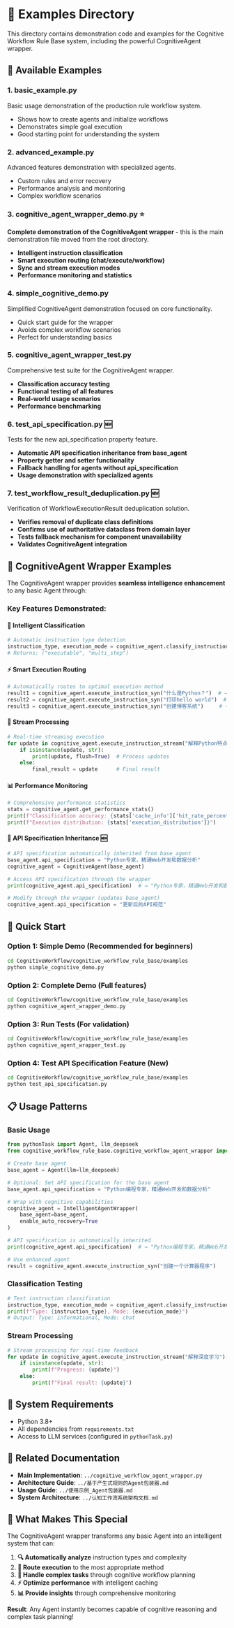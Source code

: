 # 📁 Examples Directory

This directory contains demonstration code and examples for the Cognitive Workflow Rule Base system, including the powerful CognitiveAgent wrapper.

## 🚀 Available Examples

### 1. **basic_example.py**
Basic usage demonstration of the production rule workflow system.
- Shows how to create agents and initialize workflows
- Demonstrates simple goal execution
- Good starting point for understanding the system

### 2. **advanced_example.py**
Advanced features demonstration with specialized agents.
- Custom rules and error recovery
- Performance analysis and monitoring
- Complex workflow scenarios

### 3. **cognitive_agent_wrapper_demo.py** ⭐
**Complete demonstration of the CognitiveAgent wrapper** - this is the main demonstration file moved from the root directory.
- **Intelligent instruction classification**
- **Smart execution routing (chat/execute/workflow)**
- **Sync and stream execution modes**
- **Performance monitoring and statistics**

### 4. **simple_cognitive_demo.py**
Simplified CognitiveAgent demonstration focused on core functionality.
- Quick start guide for the wrapper
- Avoids complex workflow scenarios
- Perfect for understanding basics

### 5. **cognitive_agent_wrapper_test.py**
Comprehensive test suite for the CognitiveAgent wrapper.
- **Classification accuracy testing**
- **Functional testing of all features**
- **Real-world usage scenarios**
- **Performance benchmarking**

### 6. **test_api_specification.py** 🆕
Tests for the new api_specification property feature.
- **Automatic API specification inheritance from base_agent**
- **Property getter and setter functionality**
- **Fallback handling for agents without api_specification**
- **Usage demonstration with specialized agents**

### 7. **test_workflow_result_deduplication.py** 🆕
Verification of WorkflowExecutionResult deduplication solution.
- **Verifies removal of duplicate class definitions**
- **Confirms use of authoritative dataclass from domain layer**
- **Tests fallback mechanism for component unavailability**
- **Validates CognitiveAgent integration**

## 🎯 CognitiveAgent Wrapper Examples

The CognitiveAgent wrapper provides **seamless intelligence enhancement** to any basic Agent through:

### Key Features Demonstrated:

#### 🧠 **Intelligent Classification**
```python
# Automatic instruction type detection
instruction_type, execution_mode = cognitive_agent.classify_instruction("开发一个Web应用")
# Returns: ("executable", "multi_step")
```

#### ⚡ **Smart Execution Routing**
```python
# Automatically routes to optimal execution method
result1 = cognitive_agent.execute_instruction_syn("什么是Python？")  # → chat_sync
result2 = cognitive_agent.execute_instruction_syn("打印hello world")  # → execute_sync  
result3 = cognitive_agent.execute_instruction_syn("创建博客系统")     # → cognitive workflow
```

#### 🔄 **Stream Processing**
```python
# Real-time streaming execution
for update in cognitive_agent.execute_instruction_stream("解释Python特点"):
    if isinstance(update, str):
        print(update, flush=True)  # Process updates
    else:
        final_result = update      # Final result
```

#### 📊 **Performance Monitoring**
```python
# Comprehensive performance statistics
stats = cognitive_agent.get_performance_stats()
print(f"Classification accuracy: {stats['cache_info']['hit_rate_percent']}%")
print(f"Execution distribution: {stats['execution_distribution']}")
```

#### 🔧 **API Specification Inheritance** 🆕
```python
# API specification automatically inherited from base_agent
base_agent.api_specification = "Python专家，精通Web开发和数据分析"
cognitive_agent = CognitiveAgent(base_agent)

# Access API specification through the wrapper
print(cognitive_agent.api_specification)  # → "Python专家，精通Web开发和数据分析"

# Modify through the wrapper (updates base_agent)
cognitive_agent.api_specification = "更新后的API规范"
```

## 🚀 Quick Start

### Option 1: Simple Demo (Recommended for beginners)
```bash
cd CognitiveWorkflow/cognitive_workflow_rule_base/examples
python simple_cognitive_demo.py
```

### Option 2: Complete Demo (Full features)
```bash
cd CognitiveWorkflow/cognitive_workflow_rule_base/examples
python cognitive_agent_wrapper_demo.py
```

### Option 3: Run Tests (For validation)
```bash
cd CognitiveWorkflow/cognitive_workflow_rule_base/examples
python cognitive_agent_wrapper_test.py
```

### Option 4: Test API Specification Feature (New)
```bash
cd CognitiveWorkflow/cognitive_workflow_rule_base/examples
python test_api_specification.py
```

## 📋 Usage Patterns

### Basic Usage
```python
from pythonTask import Agent, llm_deepseek
from cognitive_workflow_rule_base.cognitive_workflow_agent_wrapper import IntelligentAgentWrapper

# Create base agent
base_agent = Agent(llm=llm_deepseek)

# Optional: Set API specification for the base agent
base_agent.api_specification = "Python编程专家，精通Web开发和数据分析"

# Wrap with cognitive capabilities
cognitive_agent = IntelligentAgentWrapper(
    base_agent=base_agent,
    enable_auto_recovery=True
)

# API specification is automatically inherited
print(cognitive_agent.api_specification)  # → "Python编程专家，精通Web开发和数据分析"

# Use enhanced agent
result = cognitive_agent.execute_instruction_syn("创建一个计算器程序")
```

### Classification Testing
```python
# Test instruction classification
instruction_type, execution_mode = cognitive_agent.classify_instruction("什么是机器学习？")
print(f"Type: {instruction_type}, Mode: {execution_mode}")
# Output: Type: informational, Mode: chat
```

### Stream Processing
```python
# Stream processing for real-time feedback
for update in cognitive_agent.execute_instruction_stream("解释深度学习"):
    if isinstance(update, str):
        print(f"Progress: {update}")
    else:
        print(f"Final result: {update}")
```

## 🔧 System Requirements

- Python 3.8+
- All dependencies from `requirements.txt`
- Access to LLM services (configured in `pythonTask.py`)

## 📖 Related Documentation

- **Main Implementation**: `../cognitive_workflow_agent_wrapper.py`
- **Architecture Guide**: `../基于产生式规则的Agent包装器.md`
- **Usage Guide**: `../使用示例_Agent包装器.md`
- **System Architecture**: `../认知工作流系统架构文档.md`

## 🎉 What Makes This Special

The CognitiveAgent wrapper transforms any basic Agent into an intelligent system that can:

1. **🔍 Automatically analyze** instruction types and complexity
2. **🎯 Route execution** to the most appropriate method
3. **🧠 Handle complex tasks** through cognitive workflow planning
4. **⚡ Optimize performance** with intelligent caching
5. **📊 Provide insights** through comprehensive monitoring

**Result**: Any Agent instantly becomes capable of cognitive reasoning and complex task planning!